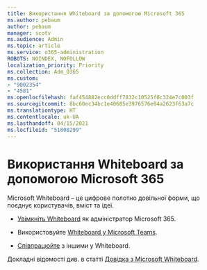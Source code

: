 ```yaml
---
title: Використання Whiteboard за допомогою Microsoft 365
ms.author: pebaum
author: pebaum
manager: scotv
ms.audience: Admin
ms.topic: article
ms.service: o365-administration
ROBOTS: NOINDEX, NOFOLLOW
localization_priority: Priority
ms.collection: Adm_O365
ms.custom:
- "9002354"
- "4581"
ms.openlocfilehash: faf454882ecc0ddff7832c10525f0c324e7c003f
ms.sourcegitcommit: 8bc60ec34bc1e40685e3976576e04a2623f63a7c
ms.translationtype: HT
ms.contentlocale: uk-UA
ms.lasthandoff: 04/15/2021
ms.locfileid: "51808299"
---
```

# <a name="use-whiteboard-with-microsoft-365"></a>Використання Whiteboard за допомогою Microsoft 365

Microsoft Whiteboard – це цифрове полотно довільної форми, що поєднує користувачів, вміст та ідеї. 

- [Увімкніть Whiteboard](https://support.office.com/article/d236aef8-fcdf-4b5e-b5d7-7f157461e920#bkmk_07) як адміністратор Microsoft 365. 

- Використовуйте [Whiteboard у Microsoft Teams](https://support.microsoft.com/office/7a6e7218-e9dc-4ccc-89aa-b1a0bb9c31ee). 

- [Співпрацюйте](https://support.office.com/article/d236aef8-fcdf-4b5e-b5d7-7f157461e920#bkmk_27) з іншими у Whiteboard. 

Докладні відомості див. в статті [Довідка з Microsoft Whiteboard](https://support.office.com/article/d236aef8-fcdf-4b5e-b5d7-7f157461e920). 
